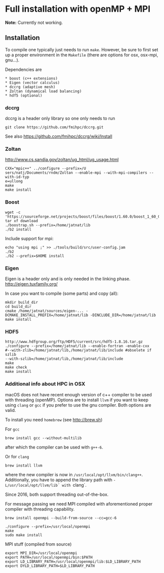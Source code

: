# Full installation with openMP + MPI

**Note:** Currently not working.



## Installation

To compile one typically just needs to run `make`. However, be sure to first set up a proper environment in the `Makefile` (there are options for osx, osx-mpi, gnu...).

Dependencies are 

    * boost (c++ extensions)
    * Eigen (vector calculus)
    * dccrg (adaptive mesh)
    * Zoltan (dynamical load balancing)
    * hdf5 (optional)


### dccrg
dccrg is a header only library so one only needs to run

```
git clone https://github.com/fmihpc/dccrg.git
```

See also https://github.com/fmihpc/dccrg/wiki/Install


### Zoltan
http://www.cs.sandia.gov/zoltan/ug_html/ug_usage.html

```
CXX="mpic++" ../configure --prefix=/U
sers/natj/Documents/rndm/Zoltan --enable-mpi --with-mpi-compilers --with-id-typ
e=ullong
make
make install
``` 

### Boost


```
wget -c 'https://sourceforge.net/projects/boost/files/boost/1.60.0/boost_1_60_0.zip/download'
tar xf download
./boostrap.sh --prefix=/home/jatnat/lib
./b2 install
```

Include support for mpi:

```
echo "using mpi ;" >> ./tools/build/src/user-config.jam
./b2
./b2 --prefix=$HOME install
```

### Eigen 
Eigen is a header only and is only needed in the linking phase.
http://eigen.tuxfamily.org/

In case you want to compile (some parts) and copy (all):

```
mkdir build_dir
cd build_dir
cmake /home/jatnat/sources/eigen-... -DCMAKE_INSTALL_PREFIX=/home/jatnat/lib -DINCLUDE_DIR=/home/jatnat/lib
make install
```


### HDF5

```
http://www.hdfgroup.org/ftp/HDF5/current/src/hdf5-1.8.16.tar.gz
./configure --prefix=/home/jatnat/lib --enable-fortran -enable-cxx
#--with-zlib=/home/jatnat/lib,/home/jatnat/lib/include #obselete if szlib
--with-szlib=/home/jatnat/lib,/home/jatnat/lib/include
make
make check
make install
```

### Additional info about HPC in OSX
macOS does not have recent enough version of c++ compiler to be used with threading (openMP).
Options are to install `llvm` if you want to keep using `clang` or `gcc` if you prefer to use the gnu compiler.
Both options are valid.

To install you need `homebrew` (see http://brew.sh)

For `gcc`
```
brew install gcc --without-multilib
```
after which the compiler can be used with `g++-6`.

Or for `clang`
```
brew install llvm
```
where the new compiler is now in `/usr/local/opt/llvm/bin/clang++`.
Additionally, you have to append the library path with `-L/usr/local/opt/llvm/lib´ with `clang`.

Since 2016, both support threading out-of-the-box.

For message passing we need MPI compiled with aforementioned proper compiler with threading capability.
```
brew install openmpi --build-from-source --cc=gcc-6
```



```
./configure --prefix=/usr/local/openmpi
make
sudo make install
```

MPI stuff (compiled from source)
```
export MPI_DIR=/usr/local/openmpi
export PATH=/usr/local/openmpi/bin:$PATH
export LD_LIBRARY_PATH=/usr/local/openmpi/lib:$LD_LIBRARY_PATH
export DYLD_LIBRARY_PATH=$LD_LIBRARY_PATH
```





